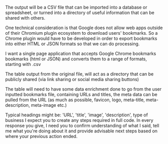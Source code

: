 The output will be a CSV file that can be imported into a database or spreadsheet, or turned into a directory of useful information that can be shared with others.

One technical consideration is that Google does not allow web apps outside of their Chromium plugin ecosystem to download users' bookmarks. So a Chrome plugin would have to be developed in order to export bookmarks into either HTML or JSON formats so that we can do processing.

I want a single page application that accepts Google Chrome bookmarks bookmarks (html or JSON) and converts them to a range of formats, starting with .csv

The table output from the original file, will act as a directory that can be publicly shared (via link sharing or social media sharing buttons)

The table will need to have some data enrichment done to go from the user inputted bookmarks file, containing URLs and titles, the meta data can be pulled from the URL (as much as possible, favicon, logo, meta-title, meta-description, meta-image etc.)

Typical headings might be: 'URL', 'title', 'image', 'description', type of business
I expect you to create any steps required in full code. 
In every response you give, I need you to confirm understanding of what I said, tell me what you're doing about it and provide advisable next steps based on where your previous action ended. 

